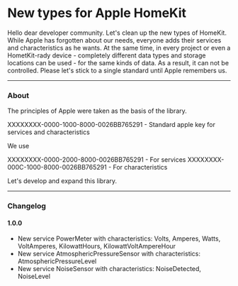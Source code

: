 # New types for Apple HomeKit

Hello dear developer community. Let's clean up the new types of HomeKit.
While Apple has forgotten about our needs, everyone adds their services and characteristics as he wants.
At the same time, in every project or even a HometKit-rady device - completely different data types and storage locations can be used - for the same kinds of data.
As a result, it can not be controlled. Please let's stick to a single standard until Apple remembers us.

---

### About

The principles of Apple were taken as the basis of the library.

XXXXXXXX-0000-1000-8000-0026BB765291 - Standard apple key for services and characteristics

We use

XXXXXXXX-0000-2000-8000-0026BB765291 - For services
XXXXXXXX-000C-1000-8000-0026BB765291 - For characteristics

Let's develop and expand this library.

---

### Changelog

#### 1.0.0
- New service PowerMeter with characteristics: Volts, Amperes, Watts, VoltAmperes, KilowattHours, KilowattVoltAmpereHour
- New service AtmosphericPressureSensor with characteristics: AtmosphericPressureLevel
- New service NoiseSensor with characteristics: NoiseDetected, NoiseLevel
